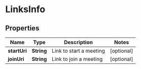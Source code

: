 
# LinksInfo

## Properties
Name | Type | Description | Notes
------------ | ------------- | ------------- | -------------
**startUri** | **String** | Link to start a meeting |  [optional]
**joinUri** | **String** | Link to join a meeting |  [optional]



